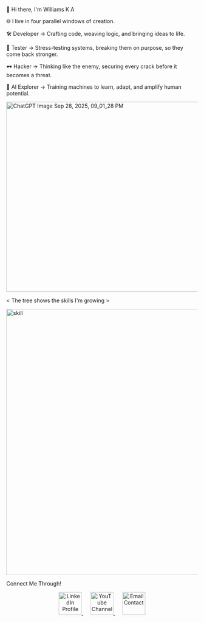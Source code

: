 👋 Hi there, I'm Williams K A 

🌐 I live in four parallel windows of creation.

🛠️ Developer → Crafting code, weaving logic, and bringing ideas to life.

🧪 Tester → Stress-testing systems, breaking them on purpose, so they come back stronger.

🕶️ Hacker → Thinking like the enemy, securing every crack before it becomes a threat.

🤖 AI Explorer → Training machines to learn, adapt, and amplify human potential.

<img width="1700" height="500" alt="ChatGPT Image Sep 28, 2025, 09_01_28 PM" src="https://github.com/user-attachments/assets/ad2d5ff7-1d47-4633-af35-9660b9c1d81f"/>


<  The tree shows the skills I'm growing >


<img width="800" height="700" alt="skill" src="https://github.com/user-attachments/assets/2ed2565f-2ea8-4742-b577-4b034e875aba" />



Connect Me Through!

<p align="center">
<!-- LinkedIn Icon -->
<a href="https://www.linkedin.com/in/williams-ka-639b5b1b1/" target="_blank">
<img src="https://lh3.googleusercontent.com/gg-dl/AJfQ9KTDeih7pDy1eShM_DHh-Wzj8mpUrpVFvRPsWt_3m46oHbHphfdoOx9h9DHnFDI077jVjgCJ7tb5gVhmzDQmQicOoUJdRF4he_QlbbpcvE9ZhZKdO33P4oJZbvw1vR5ws3FmJvZHFYyUjnjm7OhU94vuKmXUlb8gUYQH_ACxlIyTIDHzAg=s1024" alt="LinkedIn Profile" width="60" height="60"/>
</a>
&nbsp;&nbsp;&nbsp;&nbsp;
<!-- YouTube Icon -->
<a href="https://www.youtube.com/channel/UC4BA15O7d1WZ2zshTsWDptQ" target="_blank">
<img src="https://lh3.googleusercontent.com/gg-dl/AJfQ9KS10qJBphyuoY3uY5wciQm4y1s30xi1XTn4VPhQQC4B_8g-6mCfC4BVPtMT0TiVUL-1s1VR37gghMhsHqQwO2EFa2pu9pOsXT0jZaXlmwnHF8ED-dINzuKeZW-Wjuc2MFI6Xg0MYdeCO0IGOxwqXzAV92YUCic0kVelctT3UQiGbALKjA=s1024" alt="YouTube Channel" width="60" height="60"/>
</a>
&nbsp;&nbsp;&nbsp;&nbsp;
<!-- Email Icon -->
<a href="mailto:kawilliamska@gmail.com">
<img src="https://lh3.googleusercontent.com/gg-dl/AJfQ9KRT5FnS_oPa-oPcqD1yfKEq0kphAdhN8ajhSekHBKGQd_kw7KKH4rY9EsBSFnGFMs7vXi2_iyF2e2yYE5lSojiopCxREbQey3oJpyo_LKRZu5ZsO4mETZ-rbd84CBfrsdPIpyMv-nVg5Uk_mUcbRjXw6oIVSa1f5QdBoiC7FL7qbxIDew=s1024" alt="Email Contact" width="60" height="60"/>
</a>
</p>
